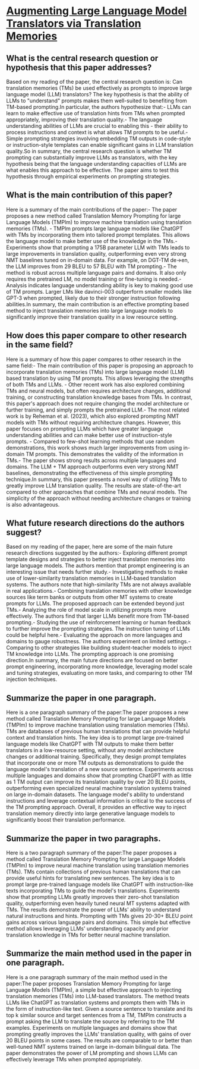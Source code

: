 # [Augmenting Large Language Model Translators via Translation Memories](https://arxiv.org/abs/2305.17367)

## What is the central research question or hypothesis that this paper addresses?

Based on my reading of the paper, the central research question is: Can translation memories (TMs) be used effectively as prompts to improve large language model (LLM) translators? The key hypothesis is that the ability of LLMs to "understand" prompts makes them well-suited to benefiting from TM-based prompting.In particular, the authors hypothesize that:- LLMs can learn to make effective use of translation hints from TMs when prompted appropriately, improving their translation quality.- The language understanding abilities of LLMs are crucial to enabling this - their ability to process instructions and context is what allows TM prompts to be useful.- Simple prompting strategies involving embedding TM outputs in code-style or instruction-style templates can enable significant gains in LLM translation quality.So in summary, the central research question is whether TM prompting can substantially improve LLMs as translators, with the key hypothesis being that the language understanding capacities of LLMs are what enables this approach to be effective. The paper aims to test this hypothesis through empirical experiments on prompting strategies.


## What is the main contribution of this paper?

Here is a summary of the main contributions of the paper:- The paper proposes a new method called Translation Memory Prompting for large Language Models (TMPlm) to improve machine translation using translation memories (TMs). - TMPlm prompts large language models like ChatGPT with TMs by incorporating them into tailored prompt templates. This allows the language model to make better use of the knowledge in the TMs.- Experiments show that prompting a 175B parameter LLM with TMs leads to large improvements in translation quality, outperforming even very strong NMT baselines tuned on in-domain data. For example, on DGT-TM de->en, the LLM improves from 29 BLEU to 57 BLEU with TM prompting.- The method is robust across multiple language pairs and domains. It also only requires the pretrained LM, no model training or fine-tuning is needed.- Analysis indicates language understanding ability is key to making good use of TM prompts. Larger LMs like davinci-003 outperform smaller models like GPT-3 when prompted, likely due to their stronger instruction following abilities.In summary, the main contribution is an effective prompting based method to inject translation memories into large language models to significantly improve their translation quality in a low resource setting.


## How does this paper compare to other research in the same field?

Here is a summary of how this paper compares to other research in the same field:- The main contribution of this paper is proposing an approach to incorporate translation memories (TMs) into large language model (LLM) based translation by using TM prompts. This allows leveraging the strengths of both TMs and LLMs. - Other recent work has also explored combining TMs and neural models, but often requires architecture changes, additional training, or constructing translation knowledge bases from TMs. In contrast, this paper's approach does not require changing the model architecture or further training, and simply prompts the pretrained LLM.- The most related work is by Reheman et al. (2023), which also explored prompting NMT models with TMs without requiring architecture changes. However, this paper focuses on prompting LLMs which have greater language understanding abilities and can make better use of instruction-style prompts. - Compared to few-shot learning methods that use random demonstrations, this work shows much larger improvements from using in-domain TM prompts. This demonstrates the validity of the information in TMs.- The paper shows strong results across multiple languages and domains. The LLM + TM approach outperforms even very strong NMT baselines, demonstrating the effectiveness of this simple prompting technique.In summary, this paper presents a novel way of utilizing TMs to greatly improve LLM translation quality. The results are state-of-the-art compared to other approaches that combine TMs and neural models. The simplicity of the approach without needing architecture changes or training is also advantageous.


## What future research directions do the authors suggest?

Based on my reading of the paper, here are some of the main future research directions suggested by the authors:- Exploring different prompt template designs and strategies to better inject translation memories into large language models. The authors mention that prompt engineering is an interesting issue that needs further study.- Investigating methods to make use of lower-similarity translation memories in LLM-based translation systems. The authors note that high-similarity TMs are not always available in real applications.- Combining translation memories with other knowledge sources like term banks or outputs from other MT systems to create prompts for LLMs. The proposed approach can be extended beyond just TMs.- Analyzing the role of model scale in utilizing prompts more effectively. The authors find that larger LLMs benefit more from TM-based prompting.- Studying the use of reinforcement learning or human feedback to further improve the prompting strategies. The instruction tuning of LLMs could be helpful here.- Evaluating the approach on more languages and domains to gauge robustness. The authors experiment on limited settings.- Comparing to other strategies like building student-teacher models to inject TM knowledge into LLMs. The prompting approach is one promising direction.In summary, the main future directions are focused on better prompt engineering, incorporating more knowledge, leveraging model scale and tuning strategies, evaluating on more tasks, and comparing to other TM injection techniques.


## Summarize the paper in one paragraph.

Here is a one paragraph summary of the paper:The paper proposes a new method called Translation Memory Prompting for large Language Models (TMPlm) to improve machine translation using translation memories (TMs). TMs are databases of previous human translations that can provide helpful context and translation hints. The key idea is to prompt large pre-trained language models like ChatGPT with TM outputs to make them better translators in a low-resource setting, without any model architecture changes or additional training. Specifically, they design prompt templates that incorporate one or more TM outputs as demonstrations to guide the language model's translation of a new source sentence. Experiments across multiple languages and domains show that prompting ChatGPT with as little as 1 TM output can improve its translation quality by over 20 BLEU points, outperforming even specialized neural machine translation systems trained on large in-domain datasets. The language model's ability to understand instructions and leverage contextual information is critical to the success of the TM prompting approach. Overall, it provides an effective way to inject translation memory directly into large generative language models to significantly boost their translation performance.


## Summarize the paper in two paragraphs.

Here is a two paragraph summary of the paper:The paper proposes a method called Translation Memory Prompting for large Language Models (TMPlm) to improve neural machine translation using translation memories (TMs). TMs contain collections of previous human translations that can provide useful hints for translating new sentences. The key idea is to prompt large pre-trained language models like ChatGPT with instruction-like texts incorporating TMs to guide the model's translations. Experiments show that prompting LLMs greatly improves their zero-shot translation quality, outperforming even heavily tuned neural MT systems adapted with TMs. The results demonstrate the power of LLMs' ability to understand natural instructions and hints. Prompting with TMs gives 20-30+ BLEU point gains across various language pairs and domains. This simple but effective method allows leveraging LLMs' understanding capacity and prior translation knowledge in TMs for better neural machine translation.


## Summarize the main method used in the paper in one paragraph.

Here is a one paragraph summary of the main method used in the paper:The paper proposes Translation Memory Prompting for large Language Models (TMPlm), a simple but effective approach to injecting translation memories (TMs) into LLM-based translators. The method treats LLMs like ChatGPT as translation systems and prompts them with TMs in the form of instruction-like text. Given a source sentence to translate and its top k similar source and target sentences from a TM, TMPlm constructs a prompt asking the LLM to translate the source by referring to the TM examples. Experiments on multiple languages and domains show that prompting greatly improves the LLMs' translation quality, with gains of over 20 BLEU points in some cases. The results are comparable to or better than well-tuned NMT systems trained on large in-domain bilingual data. The paper demonstrates the power of LM prompting and shows LLMs can effectively leverage TMs when prompted appropriately.
